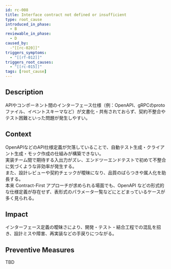 ```yaml
---
id: rc-008
title: Interface contract not defined or insufficient
type: root_cause
introduced_in_phase:
  - B
reviewable_in_phase:
  - D
caused_by:
  -"[[rc-020]]"
triggers_symptoms:
  - "[[rf-012]]"
triggers_root_causes:
  - "[[rc-015]]"
tags: [root_cause]
---
```


## Description
APIやコンポーネント間のインターフェース仕様（例：OpenAPI、gRPCのprotoファイル、イベントスキーマなど）が文書化・共有されておらず、契約不整合やテスト困難といった問題が発生しやすい。

## Context
OpenAPIなどのAPI仕様定義が欠落していることで、自動テスト生成・クライアント生成・モック作成の仕組みが構築できない。  
実装チーム間で期待する入出力がズレ、エンドツーエンドテストで初めて不整合に気づくような非効率が発生する。  
また、設計レビューや契約チェックが曖昧になり、品質のばらつきや属人化を助長する。  
本来 Contract-First アプローチが求められる場面でも、OpenAPI などの形式的な仕様定義が存在せず、表形式のパラメータ一覧などにとどまっているケースが多く見られる。

## Impact
インターフェース定義の曖昧さにより、開発・テスト・結合工程での混乱を招き、設計ミスや障害、再実装などの手戻りにつながる。

## Preventive Measures
TBD